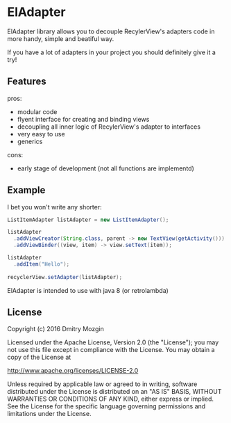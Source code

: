 ElAdapter
=========

ElAdapter library allows you to decouple RecylerView's adapters code in more handy, simple and beatiful way.

If you have a lot of adapters in your project you should definitely give it a try!

Features
--------

pros:
* modular code
* flyent interface for creating and binding views
* decoupling all inner logic of RecylerView's adapter to interfaces
* very easy to use
* generics

cons:
* early stage of development (not all functions are implementd)


Example
-------

I bet you won't write any shorter:

```java
ListItemAdapter listAdapter = new ListItemAdapter();

listAdapter
  .addViewCreator(String.class, parent -> new TextView(getActivity()))
  .addViewBinder((view, item) -> view.setText(item));

listAdapter
  .addItem("Hello");
  
recyclerView.setAdapter(listAdapter);
```

ElAdapter is intended to use with java 8 (or retrolambda)

License
-------

Copyright (c) 2016 Dmitry Mozgin

Licensed under the Apache License, Version 2.0 (the "License");
you may not use this file except in compliance with the License.
You may obtain a copy of the License at

http://www.apache.org/licenses/LICENSE-2.0

Unless required by applicable law or agreed to in writing, software
distributed under the License is distributed on an "AS IS" BASIS,
WITHOUT WARRANTIES OR CONDITIONS OF ANY KIND, either express or implied.
See the License for the specific language governing permissions and
limitations under the License.
